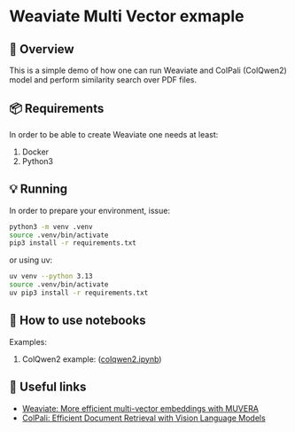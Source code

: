 # Weaviate Multi Vector exmaple

🎯 Overview
-----------

This is a simple demo of how one can run Weaviate and ColPali (ColQwen2) model and perform similarity search over PDF files.

📦 Requirements
----------------

In order to be able to create Weaviate one needs at least:

1. Docker
2. Python3

💡 Running
----------

In order to prepare your environment, issue:

```sh
python3 -m venv .venv
source .venv/bin/activate
pip3 install -r requirements.txt
```

or using uv:

```sh
uv venv --python 3.13
source .venv/bin/activate
uv pip3 install -r requirements.txt
```

📖 How to use notebooks
----------

Examples:

1. ColQwen2 example: ([colqwen2.ipynb](./colqwen2.ipynb))


🔗 Useful links
----------

- [Weaviate: More efficient multi-vector embeddings with MUVERA](https://weaviate.io/blog/muvera)
- [ColPali: Efficient Document Retrieval with Vision Language Models](https://arxiv.org/abs/2407.01449)
